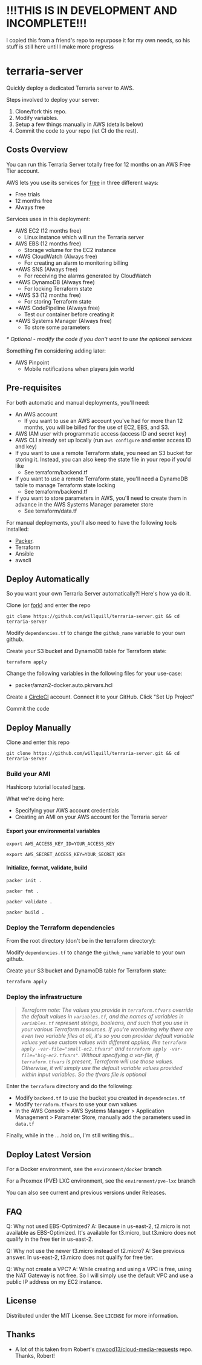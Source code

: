 # !!!THIS IS IN DEVELOPMENT AND INCOMPLETE!!!

I copied this from a friend's repo to repurpose it for my own needs, so his stuff is still here until I make more progress

# terraria-server

Quickly deploy a dedicated Terraria server to AWS.

Steps involved to deploy your server:

1. Clone/fork this repo.
2. Modify variables.
3. Setup a few things manually in AWS (details below)
4. Commit the code to your repo (let CI do the rest).

## Costs Overview

You can run this Terraria Server totally free for 12 months on an AWS Free Tier account.

AWS lets you use its services for [free](https://aws.amazon.com/free/) in three different ways:

- Free trials
- 12 months free
- Always free

Services uses in this deployment:

- AWS EC2 (12 months free)
  - Linux instance which will run the Terraria server
- AWS EBS (12 months free)
  - Storage volume for the EC2 instance
- *AWS CloudWatch (Always free)
  - For creating an alarm to monitoring billing
- *AWS SNS (Always free)
  - For receiving the alarms generated by CloudWatch
- *AWS DynamoDB (Always free)
  - For locking Terraform state
- *AWS S3 (12 months free)
  - For storing Terraform state
- *AWS CodePipeline (Always free)
  - Test our container before creating it
- *AWS Systems Manager (Always free)
  - To store some parameters

*\* Optional - modify the code if you don't want to use the optional services*

Something I'm considering adding later:

- AWS Pinpoint
  - Mobile notifications when players join world

## Pre-requisites

For both automatic and manual deployments, you'll need:

- An AWS account
  - If you want to use an AWS account you've had for more than 12 months, you will be billed for the use of EC2, EBS, and S3.
- AWS IAM user with programmatic access (access ID and secret key)
- AWS CLI already set up locally (run `aws configure` and enter access ID and key)
- If you want to use a remote Terraform state, you need an S3 bucket for storing it. Instead, you can also keep the state file in your repo if you'd like
  - See terraform/backend.tf
- If you want to use a remote Terraform state, you'll need a DynamoDB table to manage Terraform state locking
  - See terraform/backend.tf
- If you want to store parameters in AWS, you'll need to create them in advance in the AWS Systems Manager parameter store
  - See terraform/data.tf

For manual deployments, you'll also need to have the following tools installed:

- [Packer](https://learn.hashicorp.com/tutorials/packer/get-started-install-cli).
- Terraform
- Ansible
- awscli

## Deploy Automatically

So you want your own Terraria Server automatically?! Here's how ya do it.

Clone (or [fork](https://docs.github.com/en/get-started/quickstart/fork-a-repo)) and enter the repo

`git clone https://github.com/willquill/terraria-server.git && cd terraria-server`

Modify `dependencies.tf` to change the `github_name` variable to your own github.

Create your S3 bucket and DynamoDB table for Terraform state:

`terraform apply`

Change the following variables in the following files for your use-case:

- packer/amzn2-docker.auto.pkrvars.hcl


Create a [CircleCI](https://app.circleci.com) account. Connect it to your GitHub. Click "Set Up Project"


Commit the code

## Deploy Manually

Clone and enter this repo

`git clone https://github.com/willquill/terraria-server.git && cd terraria-server`

### Build your AMI

Hashicorp tutorial located [here](https://learn.hashicorp.com/tutorials/packer/aws-get-started-build-image?in=packer/aws-get-started).

What we're doing here:

- Specifying your AWS account credentials
- Creating an AMI on your AWS account for the Terraria server

#### Export your environmental variables

`export AWS_ACCESS_KEY_ID=YOUR_ACCESS_KEY`

`export AWS_SECRET_ACCESS_KEY=YOUR_SECRET_KEY`

#### Initialize, format, validate, build

`packer init .`

`packer fmt .`

`packer validate .`

`packer build .`

### Deploy the Terraform dependencies

From the root directory (don't be in the terraform directory):

Modify `dependencies.tf` to change the `github_name` variable to your own github.

Create your S3 bucket and DynamoDB table for Terraform state:

`terraform apply`

### Deploy the infrastructure

> *Terraform note: The values you provide in `terraform.tfvars` override the default values in `variables.tf`, and the names of variables in `variables.tf` represent strings, booleans, and such that you use in your various Terraform resources.*
> *If you're wondering why there are even two variable files at all, it's so you can provider default variable values yet use custom values with different applies, like `terraform apply -var-file="small-ec2.tfvars"` and `terraform apply -var-file="big-ec2.tfvars"`. Without specifying a var-file, if `terraform.tfvars` is present, Terraform will use those values. Otherwise, it will simply use the default variable values provided within input variables. So the tfvars file is optional*

Enter the `terraform` directory and do the following:

- Modify `backend.tf` to use the bucket you created in `dependencies.tf`
- Modify `terraform.tfvars` to use your own values
- In the AWS Console > AWS Systems Manager > Application Management > Parameter Store, manually add the parameters used in `data.tf`

Finally, while in the ....hold on, I'm still writing this...

## Deploy Latest Version

For a Docker environment, see the `environment/docker` branch

For a Proxmox (PVE) LXC environment, see the `environment/pve-lxc` branch

You can also see current and previous versions under Releases.

## FAQ

Q: Why not used EBS-Optimized?
A: Because in us-east-2, t2.micro is not available as EBS-Optimized. It's available for t3.micro, but t3.micro does not qualify in the free tier in us-east-2.

Q: Why not use the newer t3.micro instead of t2.micro?
A: See previous answer. In us-east-2, t3.micro does not qualify for free tier.

Q: Why not create a VPC?
A: While creating and using a VPC is free, using the NAT Gateway is not free. So I will simply use the default VPC and use a public IP address on my EC2 instance.

## License

Distributed under the MIT License. See `LICENSE` for more information.

## Thanks

- A lot of this taken from Robert's [rnwood13/cloud-media-requests](https://github.com/rnwood13/cloud-media-requests) repo. Thanks, Robert!

